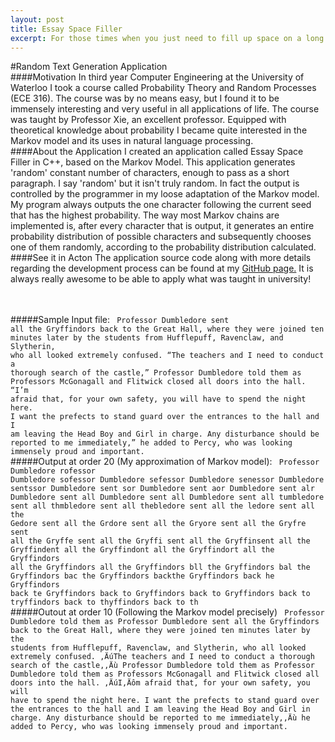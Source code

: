 ```yaml
---
layout: post
title: Essay Space Filler
excerpt: For those times when you just need to fill up space on a long dull essay.
---
```

#Random Text Generation Application
<br/>
####Motivation
In third year Computer Engineering at the University of Waterloo I took a course called Probability Theory and Random Processes 
(ECE 316). The course was by no means easy, but I found it to be immensely interesting and very useful in all applications of life. The course was taught by Professor Xie, an excellent professor. Equipped with theoretical knowledge about probability I became quite interested in the Markov model and its uses in natural language processing.
<br/>
####About the Application
I created an application called Essay Space Filler in C++, based on the Markov Model. This application generates 'random' constant number of characters, enough to pass as a short paragraph. I say 'random' but it isn't truly random. In fact the output is controlled by the programmer in my loose adaptation of the Markov model. My program always outputs the one character following the current seed that has the highest probability. The way most Markov chains are implemented is, after every character that is output, it generates an entire probability distribution of possible characters and subsequently chooses one of them randomly, according to the probability distribution calculated. 
<br/>
####See it in Acton
The application source code along with more details regarding the development process can be found at my 
<a href="https://github.com/rrazd/EssaySpaceFiller">GitHub page.</a> It is always really awesome to be able to apply what was taught
in university! 

<br/><br/>
#####Sample Input file: 
<code>
Professor Dumbledore sent all the Gryffindors back to the Great Hall, where they were joined ten minutes later by the students from Hufflepuff, Ravenclaw, and Slytherin, who all looked extremely confused.
“The teachers and I need to conduct a thorough search of the castle,” Professor Dumbledore told them as Professors McGonagall and Flitwick closed all doors into the hall. “I’m afraid that, for your own safety, you will have to spend the night here. I want the prefects to stand guard over the entrances to the hall and I am leaving the Head Boy and Girl in charge. Any disturbance should be reported to me immediately,” he added to Percy, who was looking immensely proud and important.
</code>
<br/>
#####Output at order 20 (My approximation of Markov model):
<code>
Professor Dumbledore rofessor Dumbledore sofessor Dumbledore sefessor Dumbledore senessor Dumbledore sentssor Dumbledore sent sor Dumbledore sent aor Dumbledore sent alr Dumbledore sent all Dumbledore sent all Dumbledore sent all tumbledore sent all thmbledore sent all thebledore sent all the ledore sent all the Gedore sent all the Grdore sent all the Gryore sent all the Gryfre sent all the Gryffe sent all the Gryffi sent all the Gryffinsent all the Gryffindent all the Gryffindont all the Gryffindort all the Gryffindors all the Gryffindors all the Gryffindors bll the Gryffindors bal the Gryffindors bac the Gryffindors backthe Gryffindors back he Gryffindors back te Gryffindors back to Gryffindors back to Gryffindors back to tryffindors back to thyffindors back to th
</code>
<br/>
#####Outout at order 10 (Following the Markov model precisely)
<code>
Professor Dumbledore told them as Professor Dumbledore sent all the Gryffindors back to the Great Hall, where they were joined ten minutes later by the students from Hufflepuff, Ravenclaw, and Slytherin, who all looked extremely confused.
‚ÄúThe teachers and I need to conduct a thorough search of the castle,‚Äù Professor Dumbledore told them as Professor Dumbledore told them as Professors McGonagall and Flitwick closed all doors into the hall. ‚ÄúI‚Äôm afraid that, for your own safety, you will have to spend the night here. I want the prefects to stand guard over the entrances to the hall and I am leaving the Head Boy and Girl in charge. Any disturbance should be reported to me immediately,‚Äù he added to Percy, who was looking immensely proud and important.
</code>



